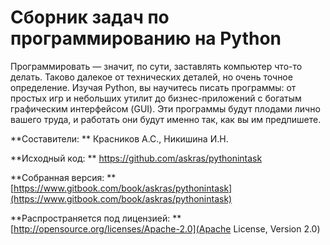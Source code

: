 # Сборник задач по программированию на Python

Программировать — значит, по сути, заставлять компьютер что-то делать. Таково далекое от технических деталей, но очень точное определение. Изучая Python, вы научитесь писать программы: от простых игр и небольших утилит до бизнес-приложений с богатым графическим интерфейсом (GUI). Эти программы будут плодами лично вашего труда, и работать они будут именно так, как вы им предпишете.

**Составители: ** Красников А.С., Никишина И.Н.

**Исходный код: **
[https://github.com/askras/pythonintask ](https://github.com/askras/pythonintask)

**Собранная версия: **
[https://www.gitbook.com/book/askras/pythonintask](https://www.gitbook.com/book/askras/pythonintask)

**Распространяется под лицензией: **
[http://opensource.org/licenses/Apache-2.0](Apache License, Version 2.0)